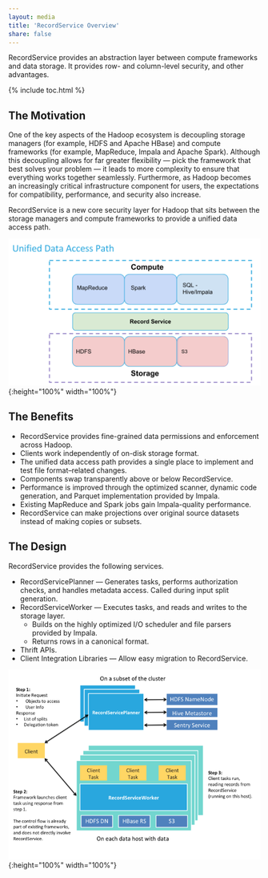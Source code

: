 ```yaml
---
layout: media
title: 'RecordService Overview'
share: false
---
```


RecordService provides an abstraction layer between compute frameworks and data storage. It provides row- and column-level security, and other advantages.

{% include toc.html %}

## The Motivation

One of the key aspects of the Hadoop ecosystem is decoupling storage managers (for example, HDFS and Apache HBase) and compute frameworks (for example, MapReduce, Impala and Apache Spark). Although this decoupling allows for far greater flexibility &mdash; pick the framework that best solves your problem &mdash; it leads to more complexity to ensure that everything works together seamlessly. Furthermore, as Hadoop becomes an increasingly critical infrastructure component for users, the expectations for compatibility, performance, and security also increase.

RecordService is a new core security layer for Hadoop that sits between the storage managers and compute frameworks to provide a unified data access path.

![Unified Data Access Path](/img/unifiedDataAccessPath.png){:height="100%" width="100%"}

## The Benefits

* RecordService provides fine-grained data permissions and enforcement across Hadoop.
* Clients work independently of on-disk storage format.
* The unified data access path provides a single place to implement and test file format&ndash;related changes.
* Components swap transparently above or below RecordService.
* Performance is improved through the optimized scanner, dynamic code generation, and Parquet implementation provided by Impala.
* Existing MapReduce and Spark jobs gain Impala-quality performance.
* RecordService can make projections over original source datasets instead of making copies or subsets.

## The Design

RecordService provides the following services.

* RecordServicePlanner &mdash; Generates tasks, performs authorization checks, and handles metadata access. Called during input split generation.
* RecordServiceWorker &mdash; Executes tasks, and reads and writes to the storage layer.
    * Builds on the highly optimized I/O scheduler and file parsers provided by Impala.
    * Returns rows in a canonical format.
* Thrift APIs.
* Client Integration Libraries &mdash; Allow easy migration to RecordService.

![Record Service Architecture Overview ](/img/RecordServiceArchitectureOverview.png){:height="100%" width="100%"}

